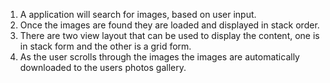 

1.  A application will search for images, based on user input. 
2.  Once the images are found they are loaded and displayed in stack order. 
3.  There are two view layout that can be used to display the content, one is in stack form and the other is a grid form. 
4.  As the user scrolls through the images the images are automatically downloaded to the users photos gallery. 
